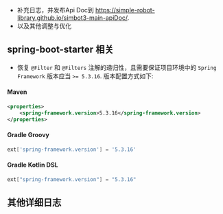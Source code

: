 - 补充日志，并发布Api Doc到 <https://simple-robot-library.github.io/simbot3-main-apiDoc/>.
- 以及其他调整与优化

## spring-boot-starter 相关
- 恢复 `@Filter` 和 `@Filters` 注解的递归性，且需要保证项目环境中的 `Spring Framework` 版本应当 `>= 5.3.16`. 版本配置方式如下: 
#### Maven
```xml
<properties>
    <spring-framework.version>5.3.16</spring-framework.version>
</properties>
```
#### Gradle Groovy
```groovy
ext['spring-framework.version'] = '5.3.16'
```

#### Gradle Kotlin DSL
```kotlin
ext["spring-framework.version"] = "5.3.16"
```



## 其他详细日志
